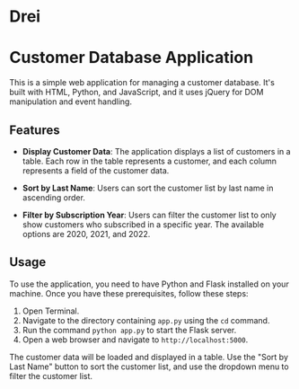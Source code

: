 # Drei
# Customer Database Application

This is a simple web application for managing a customer database. It's built with HTML, Python, and JavaScript, and it uses jQuery for DOM manipulation and event handling.

## Features

- **Display Customer Data**: The application displays a list of customers in a table. Each row in the table represents a customer, and each column represents a field of the customer data.

- **Sort by Last Name**: Users can sort the customer list by last name in ascending order.

- **Filter by Subscription Year**: Users can filter the customer list to only show customers who subscribed in a specific year. The available options are 2020, 2021, and 2022.

## Usage

To use the application, you need to have Python and Flask installed on your machine. Once you have these prerequisites, follow these steps:

1. Open Terminal.
2. Navigate to the directory containing `app.py` using the `cd` command.
3. Run the command `python app.py` to start the Flask server.
4. Open a web browser and navigate to `http://localhost:5000`.

The customer data will be loaded and displayed in a table. Use the "Sort by Last Name" button to sort the customer list, and use the dropdown menu to filter the customer list.
